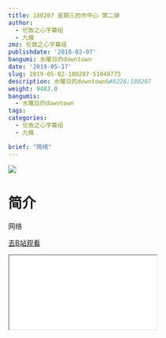 ```yaml
---
title: 180207 星期三的市中心 第二弹
author:
  - 伦敦之心字幕组
  - 九條
zmz: 伦敦之心字幕组
publishdate: '2018-02-07'
bangumi: 水曜日的downtown
date: '2019-05-17'
slug: 2019-05-02-180207-51048775
description: 水曜日的downtown&#8226;180207
weight: 9483.0
bangumis:
  - 水曜日的downtown
tags:
categories:
  - 伦敦之心字幕组
  - 九條

brief: "网络"
---
```

![](NA)
# 简介  
网络  

[去B站观看](https://www.bilibili.com/video/av51048775/)
<div class ="resp-container"><iframe class="testiframe" src="//player.bilibili.com/player.html?aid=51048775"", scrolling="no", allowfullscreen="true" > </iframe></div> 
